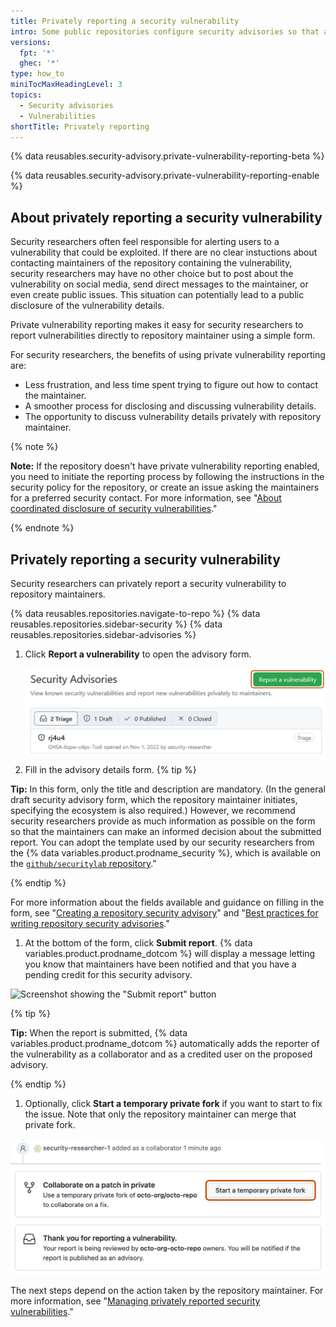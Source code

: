 ```yaml
---
title: Privately reporting a security vulnerability
intro: Some public repositories configure security advisories so that anyone can report security vulnerabilities directly and privately to the maintainers.
versions:
  fpt: '*'
  ghec: '*'
type: how_to
miniTocMaxHeadingLevel: 3
topics:
  - Security advisories
  - Vulnerabilities
shortTitle: Privately reporting
---
```


{% data reusables.security-advisory.private-vulnerability-reporting-beta %}

{% data reusables.security-advisory.private-vulnerability-reporting-enable %}

## About privately reporting a security vulnerability

Security researchers often feel responsible for alerting users to a vulnerability that could be exploited. If there are no clear instuctions about contacting maintainers of the repository containing the vulnerability, security researchers may have no other choice but to post about the vulnerability on social media, send direct messages to the maintainer, or even create public issues. This situation can potentially lead to a public disclosure of the vulnerability details.

Private vulnerability reporting makes it easy for security researchers to report vulnerabilities directly to repository maintainer using a simple form. 

For security researchers, the benefits of using private vulnerability reporting are: 
- Less frustration, and less time spent trying to figure out how to contact the maintainer.
- A smoother process for disclosing and discussing vulnerability details.
- The opportunity to discuss vulnerability details privately with repository maintainer.

{% note %}

**Note:** If the repository doesn't have private vulnerability reporting enabled, you need to initiate the reporting process by following the instructions in the security policy for the repository, or create an issue asking the maintainers for a preferred security contact. For more information, see "[About coordinated disclosure of security vulnerabilities](/code-security/security-advisories/guidance-on-reporting-and-writing/about-coordinated-disclosure-of-security-vulnerabilities#about-reporting-and-disclosing-vulnerabilities-in-projects-on-github)."

{% endnote %}

## Privately reporting a security vulnerability

Security researchers can privately report a security vulnerability to repository maintainers.

{% data reusables.repositories.navigate-to-repo %}
{% data reusables.repositories.sidebar-security %}
{% data reusables.repositories.sidebar-advisories %}
1. Click **Report a vulnerability** to open the advisory form.
   
   ![Screenshot showing the "Report a vulnerability" button](/assets/images/help/security/report-a-vulnerability-button.png)
   
2. Fill in the advisory details form.
  {% tip %}
  
  **Tip:** In this form, only the title and description are mandatory. (In the general draft security advisory form, which the repository maintainer initiates, specifying the ecosystem is also required.) However, we recommend security researchers provide as much information as possible on the form so that the maintainers can make an informed decision about the submitted report. You can adopt the template used by our security researchers from the {% data variables.product.prodname_security %}, which is available on the [`github/securitylab` repository](https://github.com/github/securitylab/blob/main/docs/report-template.md)."
  
  {% endtip %}
  
  For more information about the fields available and guidance on filling in the form, see "[Creating a repository security advisory](/code-security/security-advisories/repository-security-advisories/creating-a-repository-security-advisory)" and "[Best practices for writing repository security advisories](/code-security/security-advisories/guidance-on-reporting-and-writing/best-practices-for-writing-repository-security-advisories)."

1. At the bottom of the form, click **Submit report**. {% data variables.product.prodname_dotcom %} will display a message letting you know that maintainers have been notified and that you have a pending credit for this security advisory.
  
  ![Screenshot showing the "Submit report" button](/assets/images/help/security/advisory-submit-report-button.png)
  
  {% tip %}
  
  **Tip:** When the report is submitted, {% data variables.product.prodname_dotcom %} automatically adds the reporter of the vulnerability as a collaborator and as a credited user on the proposed advisory.
  
  {% endtip %}

1. Optionally, click **Start a temporary private fork** if you want to start to fix the issue. Note that only the repository maintainer can merge that private fork.
  
  ![Screenshot showing the "Start a temporary fork" button](/assets/images/help/security/advisory-start-a-temporary-private-fork-button.png)

The next steps depend on the action taken by the repository maintainer. For more information, see "[Managing privately reported security vulnerabilities](/code-security/security-advisories/guidance-on-reporting-and-writing/managing-privately-reported-security-vulnerabilities)."
